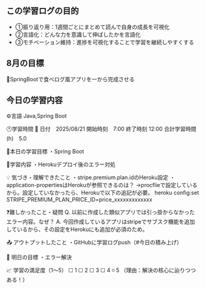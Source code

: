 ## この学習ログの目的
* ①振り返り用：1週間ごとにまとめて読んで自身の成長を可視化
* ②言語化：どんな力を意識して伸ばしたかを言語化
* ③モチベーション維持：進捗を可視化することで学習を継続しやすくする

## 8月の目標
📝SpringBootで食べログ風アプリを一から完成させる

## 今日の学習内容
⚙️言語 Java,Spring Boot

🕐学習時間
📅 日付　2025/08/21
開始時刻　7:00
終了時刻  12:00
合計学習時間(h)　5.0

🎯本日の学習目標
・Spring Boot

📝学習内容
・Herokuデプロイ後のエラー対処

💡 気づき・理解できたこと
・stripe.premium.plan.idのHeroku設定
・application-propertiesはHerokuが参照できるのは？
  →procflieで設定しているから。設定していなかったら、Herokuで以下の追記が必要。
  heroku config:set STRIPE_PREMIUM_PLAN_PRICE_ID=price_xxxxxxxxxxxxx

❓難しかったこと・疑問
Q. 以前に作成した類似アプリでは引っ掛からなかったエラー内容。なぜ？
A. 今回作成しているアプリはstripeでサブスク機能を追加しているから、その設定をHerokuにも追加が必須のため。

📤 アウトプットしたこと
・GitHubに学習ログpush（#今日の積み上げ）

🌱 明日の目標
・エラー解決

📈 学習の満足度（1〜5）
☐ 1 ☐ 2 ☐ 3 ☐ 4 ◽️ 5
（理由：解決の核心に辿りつつある！）